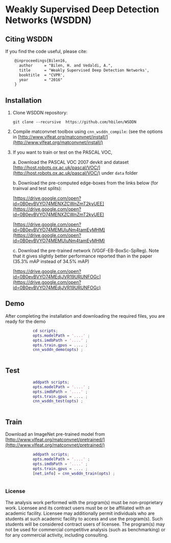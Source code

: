 # Weakly Supervised Deep Detection Networks (WSDDN)



## Citing WSDDN
If you find the code useful, please cite:

```latex
    @inproceedings{Bilen16,
      author     = "Bilen, H. and Vedaldi, A.",
      title      = "Weakly Supervised Deep Detection Networks',
      booktitle  = "CVPR',
      year       = "2016"
    }
```

## Installation
1. Clone WSDDN repository:

    ```Shell
    git clone --recursive  https://github.com/hbilen/WSDDN
    ```
    
2. Compile matconvnet toolbox using `cnn_wsddn_compile`: (see the options in [http://www.vlfeat.org/matconvnet/install/](http://www.vlfeat.org/matconvnet/install/)

3. If you want to train or test on the PASCAL VOC,

    a.  Download the PASCAL VOC 2007 devkit and dataset [http://host.robots.ox.ac.uk/pascal/VOC/](http://host.robots.ox.ac.uk/pascal/VOC/) under `data` folder

    b.  Download the pre-computed edge-boxes from the links below (for trainval and test splits):

      [https://drive.google.com/open?id=0B0evBVYO74MENXZCWnZmT2kyUEE](https://drive.google.com/open?id=0B0evBVYO74MENXZCWnZmT2kyUEE)
      
      [https://drive.google.com/open?id=0B0evBVYO74MEMUluNm4tamEyMHM](https://drive.google.com/open?id=0B0evBVYO74MEMUluNm4tamEyMHM)

    c. Download the pre-trained network (VGGF-EB-BoxSc-SpReg). Note that it gives slightly better performance reported than in the paper (35.3% mAP instead of 34.5% mAP)

      [https://drive.google.com/open?id=0B0evBVYO74MEdjJVR19URUNFOGc](https://drive.google.com/open?id=0B0evBVYO74MEdjJVR19URUNFOGc)


## Demo

After completing the installation and downloading the required files, you are ready for the demo

```matlab
            cd scripts;
            opts.modelPath = '....' ;
            opts.imdbPath = '....' ;
            opts.train.gpus = .... ;
            cnn_wsddn_demo(opts) ;
                        
```

## Test

```matlab
            addpath scripts;
            opts.modelPath = '....' ;
            opts.imdbPath = '....' ;
            opts.train.gpus = .... ;
            cnn_wsddn_test(opts) ;
                        
```

## Train

Download an ImageNet pre-trained model from [http://www.vlfeat.org/matconvnet/pretrained/](http://www.vlfeat.org/matconvnet/pretrained/)

```matlab
            addpath scripts;
            opts.modelPath = '....' ;
            opts.imdbPath = '....' ;
            opts.train.gpus = .... ;
            [net,info] = cnn_wsddn_train(opts) ;
                        
```


### License
The analysis work performed with the program(s) must be non-proprietary work. Licensee and its contract users must be or be affiliated with an academic facility. Licensee may additionally permit individuals who are students at such academic facility to access and use the program(s). Such students will be considered contract users of licensee. The program(s) may not be used for commercial competitive analysis (such as benchmarking) or for any commercial activity, including consulting.
